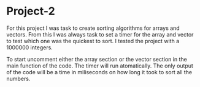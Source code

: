 # Project-2
For this project I was task to create sorting algorithms for arrays and vectors. From this I was always task to set a timer for the array and vector to test which one was the quickest to sort. I tested the project with a 1000000 integers. 


To start uncomment either the array section or the vector section in the main function of the code. The timer will run atomatically. The only output of the code will be a time in miliseconds on how long it took to sort all the numbers.
